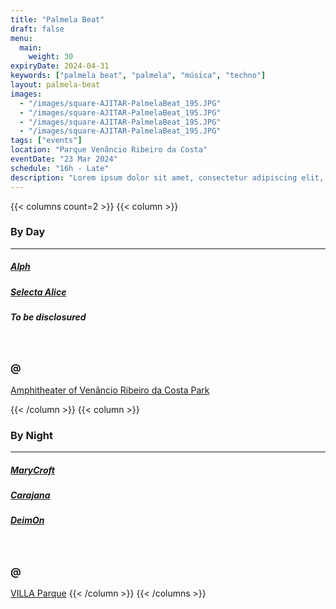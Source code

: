 ```yaml
---
title: "Palmela Beat"
draft: false
menu:
  main:
    weight: 30
expiryDate: 2024-04-31
keywords: ["palmela beat", "palmela", "música", "techno"]
layout: palmela-beat
images: 
  - "/images/square-AJITAR-PalmelaBeat_195.JPG"
  - "/images/square-AJITAR-PalmelaBeat_195.JPG"
  - "/images/square-AJITAR-PalmelaBeat_195.JPG"
  - "/images/square-AJITAR-PalmelaBeat_195.JPG"
tags: ["events"]
location: "Parque Venâncio Ribeiro da Costa"
eventDate: "23 Mar 2024"
schedule: "16h - Late"
description: "Lorem ipsum dolor sit amet, consectetur adipiscing elit, sed do eiusmod tempor incididunt ut labore et dolore magna aliqua. Adipiscing elit pellentesque habitant morbi tristique senectus et."
---
```


{{< columns count=2 >}} {{< column >}}

### By Day
---
##### [Alph](https://www.mixcloud.com/ruipedroalferespedro/)
##### [Selecta Alice](https://soundcloud.com/selecta-alice)
##### To be disclosured
<br>

### @

[Amphitheater of Venâncio Ribeiro da Costa Park](https://maps.app.goo.gl/dwMcLqkhZEHuAcg16)

{{< /column >}} {{< column >}}
### By Night
---
##### [MaryCroft](https://soundcloud.com/marycroft-macedo)
##### [Carajana](https://soundcloud.com/cajaranamusic)
##### [DeimOn](https://soundcloud.com/dj-deimon)
<br>

### @ 

[VILLA Parque](https://maps.app.goo.gl/nK2AqJphFurYeuYH6)
{{< /column >}} {{< /columns >}}




